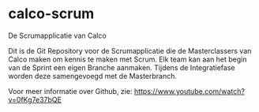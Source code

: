 # calco-scrum
De Scrumapplicatie van Calco

Dit is de Git Repository voor de Scrumapplicatie die de Masterclassers van Calco maken om kennis te maken met Scrum.
Elk team kan aan het begin van de Sprint een eigen Branche aanmaken. Tijdens de Integratiefase worden deze samengevoegd met de Masterbranch.

Voor meer informatie over Github, zie:
https://www.youtube.com/watch?v=0fKg7e37bQE
